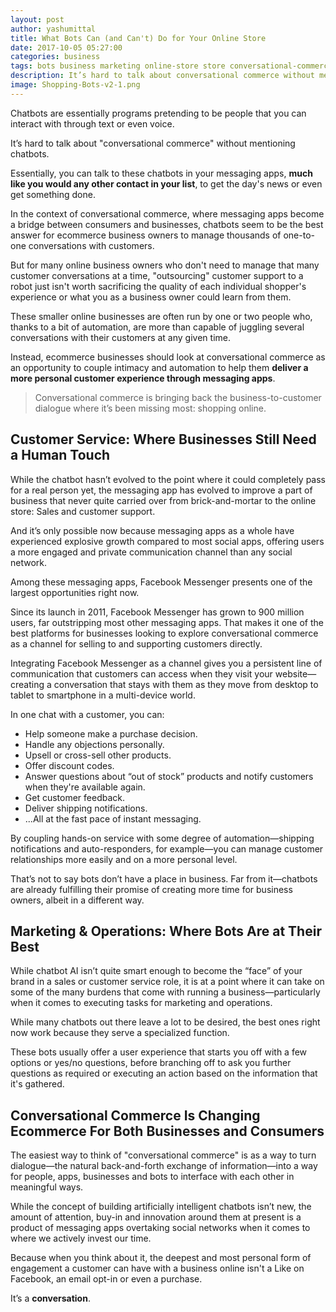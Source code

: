 ```yaml
---
layout: post
author: yashumittal
title: What Bots Can (and Can't) Do for Your Online Store
date: 2017-10-05 05:27:00
categories: business
tags: bots business marketing online-store store conversational-commerce ecommerce-trends how-to-sell-online
description: It’s hard to talk about conversational commerce without mentioning bots. But where exactly should you employ bots in your business and where should you not?
image: Shopping-Bots-v2-1.png
---
```


Chatbots are essentially programs pretending to be people that you can interact with through text or even voice.

<div class="callout">
It’s hard to talk about "conversational commerce" without mentioning chatbots.
</div>

Essentially, you can talk to these chatbots in your messaging apps, **much like you would any other contact in your list**, to get the day's news or even get something done.

In the context of conversational commerce, where messaging apps become a bridge between consumers and businesses, chatbots seem to be the best answer for ecommerce business owners to manage thousands of one-to-one conversations with customers.

But for many online business owners who don't need to manage that many customer conversations at a time, "outsourcing" customer support to a robot just isn't worth sacrificing the quality of each individual shopper's experience or what you as a business owner could learn from them.

These smaller online businesses are often run by one or two people who, thanks to a bit of automation, are more than capable of juggling several conversations with their customers at any given time.

Instead, ecommerce businesses should look at conversational commerce as an opportunity to couple intimacy and automation to help them **deliver a more personal customer experience through messaging apps**.

<blockquote>
Conversational commerce is bringing back the business-to-customer dialogue where it’s been missing most: shopping online.
</blockquote>

## Customer Service: Where Businesses Still Need a Human Touch

While the chatbot hasn’t evolved to the point where it could completely pass for a real person yet, the messaging app has evolved to improve a part of business that never quite carried over from brick-and-mortar to the online store: Sales and customer support.

And it’s only possible now because messaging apps as a whole have experienced explosive growth compared to most social apps, offering users a more engaged and private communication channel than any social network.

Among these messaging apps, Facebook Messenger presents one of the largest opportunities right now.

Since its launch in 2011, Facebook Messenger has grown to 900 million users, far outstripping most other messaging apps. That makes it one of the best platforms for businesses looking to explore conversational commerce as a channel for selling to and supporting customers directly.

Integrating Facebook Messenger as a channel gives you a persistent line of communication that customers can access when they visit your website—creating a conversation that stays with them as they move from desktop to tablet to smartphone in a multi-device world.

In one chat with a customer, you can:

* Help someone make a purchase decision.
* Handle any objections personally.
* Upsell or cross-sell other products.
* Offer discount codes.
* Answer questions about “out of stock” products and notify customers when they're available again.
* Get customer feedback.
* Deliver shipping notifications.
* ...All at the fast pace of instant messaging.

By coupling hands-on service with some degree of automation—shipping notifications and auto-responders, for example—you can manage customer relationships more easily and on a more personal level.

That’s not to say bots don’t have a place in business. Far from it—chatbots are already fulfilling their promise of creating more time for business owners, albeit in a different way.

## Marketing & Operations: Where Bots Are at Their Best

While chatbot AI isn’t quite smart enough to become the “face” of your brand in a sales or customer service role, it is at a point where it can take on some of the many burdens that come with running a business—particularly when it comes to executing tasks for marketing and operations.

While many chatbots out there leave a lot to be desired, the best ones right now work because they serve a specialized function.

These bots usually offer a user experience that starts you off with a few options or yes/no questions, before branching off to ask you further questions as required or executing an action based on the information that it's gathered.

## Conversational Commerce Is Changing Ecommerce For Both Businesses and Consumers    

The easiest way to think of "conversational commerce" is as a way to turn dialogue—the natural back-and-forth exchange of information—into a way for people, apps, businesses and bots to interface with each other in meaningful ways.

While the concept of building artificially intelligent chatbots isn’t new, the amount of attention, buy-in and innovation around them at present is a product of messaging apps overtaking social networks when it comes to where we actively invest our time.

Because when you think about it, the deepest and most personal form of engagement a customer can have with a business online isn't a Like on Facebook, an email opt-in or even a purchase.

It’s a **conversation**.
